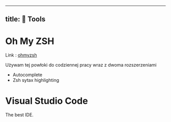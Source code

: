 
---
title: 🧠 Tools
---


# Oh My ZSH
Link : [ ohmyzsh ](https://github.com/ohmyzsh/ohmyzsh)

Używam tej powłoki do codziennej pracy wraz z dwoma rozszerzeniami 

- Autocomplete
- Zsh sytax highlighting

# Visual Studio Code
The best IDE.